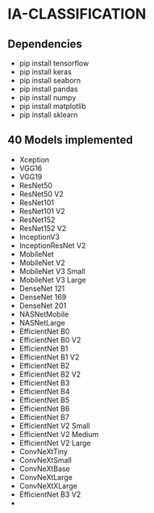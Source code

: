 # IA-CLASSIFICATION

## Dependencies

 - pip install tensorflow
 - pip install keras
 - pip install seaborn
 - pip install pandas
 - pip install numpy
 - pip install matplotlib
 - pip install sklearn

## 40 Models implemented

- Xception
- VGG16
- VGG19
- ResNet50
- ResNet50 V2
- ResNet101
- ResNet101 V2
- ResNet152
- ResNet152 V2
- InceptionV3
- InceptionResNet V2
- MobileNet
- MobileNet V2
- MobileNet V3 Small
- MobileNet V3 Large
- DenseNet 121
- DenseNet 169
- DenseNet 201
- NASNetMobile
- NASNetLarge
- EfficientNet B0
- EfficientNet B0 V2
- EfficientNet B1
- EfficientNet B1 V2
- EfficientNet B2
- EfficientNet B2 V2
- EfficientNet B3
- EfficientNet B4
- EfficientNet B5
- EfficientNet B6
- EfficientNet B7
- EfficientNet V2 Small
- EfficientNet V2 Medium
- EfficientNet V2 Large
- ConvNeXtTiny
- ConvNeXtSmall
- ConvNeXtBase
- ConvNeXtLarge
- ConvNeXtXLarge
- EfficientNet B3 V2
- 
